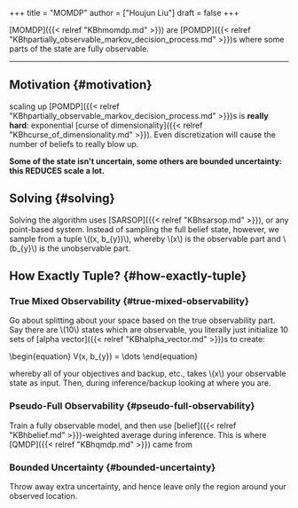 +++
title = "MOMDP"
author = ["Houjun Liu"]
draft = false
+++

[MOMDP]({{< relref "KBhmomdp.md" >}}) are [POMDP]({{< relref "KBhpartially_observable_markov_decision_process.md" >}})s where some parts of the state are fully observable.

---


## Motivation {#motivation}

scaling up [POMDP]({{< relref "KBhpartially_observable_markov_decision_process.md" >}})s is ****really hard****: exponential [curse of dimensionality]({{< relref "KBhcurse_of_dimensionality.md" >}}). Even discretization will cause the number of beliefs to really blow up.

**Some of the state isn't uncertain, some others are bounded uncertainty: this REDUCES scale a lot.**


## Solving {#solving}

Solving the algorithm uses [SARSOP]({{< relref "KBhsarsop.md" >}}), or any point-based system. Instead of sampling the full belief state, however, we sample from a tuple \\((x, b\_{y})\\), whereby \\(x\\) is the observable part and \\(b\_{y}\\) is the unobservable part.


## How Exactly Tuple? {#how-exactly-tuple}


### True Mixed Observability {#true-mixed-observability}

Go about splitting about your space based on the true observability part. Say there are \\(10\\) states which are observable, you literally just initialize 10 sets of [alpha vector]({{< relref "KBhalpha_vector.md" >}})s to create:

\begin{equation}
V(x, b\_{y}) = \dots
\end{equation}

whereby all of your objectives and backup, etc., takes \\(x\\) your observable state as input. Then, during inference/backup looking at where you are.


### Pseudo-Full Observability {#pseudo-full-observability}

Train a fully observable model, and then use [belief]({{< relref "KBhbelief.md" >}})-weighted average during inference. This is where [QMDP]({{< relref "KBhqmdp.md" >}}) came from


### Bounded Uncertainty {#bounded-uncertainty}

Throw away extra uncertainty, and hence leave only the region around your observed location.
